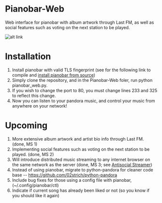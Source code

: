 Pianobar-Web
============

Web interface for pianobar with album artwork through Last FM, as well as social features such as voting
on the next station to be played.

![alt link](http://i1306.photobucket.com/albums/s570/david4shure/3a7e38aa-ca7b-408f-bee3-6d1bd74a7668_zps415b71a7.png)

Installation
============
1. Install pianobar with valid TLS fingerprint (see for the following link to compile and [install pianobar from source](http://technicaltom.wordpress.com/2013/09/12/pianobar_tls_handshake_fix/))
2. Simply clone the repository, and in the Pianobar-Web foler, run python pianobar_web.py.
3. If you wish to change the port to 80, you must change lines 233 and 325 to reflect this change.
4. Now you can listen to your pandora music, and control your music from anywhere on your network!

Upcoming
=============
1. More extensive album artwork and artist bio info through Last FM. (done, MS 1)
2. Implementing social features such as voting on the next station to be played. (done, MS 2)
3. Will introduce distributed music streaming to any internet browser on the same network as the server (done, MS 3; see [Antisocial Streamer](https://github.com/johnny4shure/Antisocial-Streamer))
4. Instead of using pianobar, migrate to python-pandora for cleaner code base
    -- https://github.com/02strich/python-pandora
5. Include bug fixes for those using a config file with pianobar, (~/.config/pianobar/ctl)
6. Indicate if current song has already been liked or not (so you know if you should like it again)
